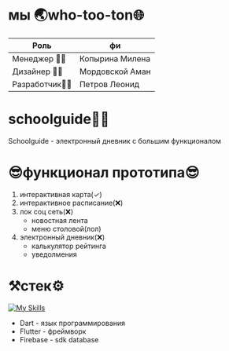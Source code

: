 # мы 🌏who-too-ton🌐
| Роль  | фи | 
| ------------- | ------------- |
| Менеджер 👩‍💼 | Копырина Милена  |
| Дизайнер 👨‍🎨 | Мордовской Аман  |
| Разработчик👨‍💻  | Петров Леонид  |

# schoolguide👨‍🎓
Schoolguide - электронный дневник с большим функционалом
# 😎функционал прототипа😎
1) интерактивная карта(✓)
2) интерактивное расписание(❌)
4) лок соц сеть(❌)
   * новостная лента
   * меню столовой(лол)
6) электронный дневник(❌)
   * калькулятор рейтинга
   * уведолмения
# ⚒️стек⚙️
[![My Skills](https://skillicons.dev/icons?i=dart,flutter,firebase)](https://skillicons.dev)
* Dart - язык программирования
* Flutter - фреймворк
* Firebase - sdk database



